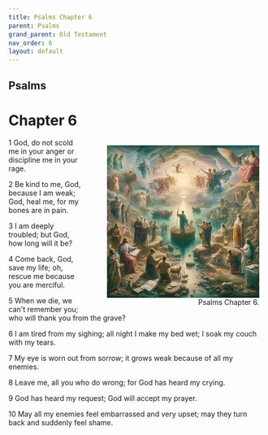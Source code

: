 ```yaml
---
title: Psalms Chapter 6
parent: Psalms
grand_parent: Old Testament
nav_order: 6
layout: default
---
```


## Psalms

# Chapter 6

<figure style="float: right; margin-right: 10px;">
    <img src="/assets/Image/Psalms/500/6.jpg" alt="Psalms Chapter 6" style="width: 300px; height: 300px; float: right;padding-left: 10px;"/>
    <figcaption style="clear: both;text-align: right;">Psalms Chapter 6.</figcaption>
</figure>
1 God, do not scold me in your anger or discipline me in your rage.

2 Be kind to me, God, because I am weak; God, heal me, for my bones are in pain.

3 I am deeply troubled; but God, how long will it be?

4 Come back, God, save my life; oh, rescue me because you are merciful.

5 When we die, we can't remember you; who will thank you from the grave?

6 I am tired from my sighing; all night I make my bed wet; I soak my couch with my tears.

7 My eye is worn out from sorrow; it grows weak because of all my enemies.

8 Leave me, all you who do wrong; for God has heard my crying.

9 God has heard my request; God will accept my prayer.

10 May all my enemies feel embarrassed and very upset; may they turn back and suddenly feel shame.


